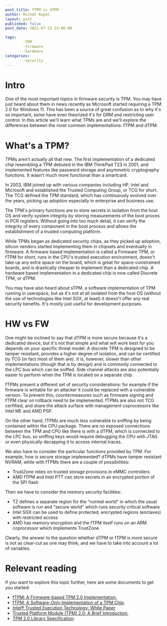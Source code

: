 ```yaml
---
post_title: fTPM vs dTPM
author: Michał Kopeć
layout: post
published: false
post_date: 2021-07-13 15:00:00

tags:
        -TPM
        -firmware
        -hardware
categories:
        -security
---
```


# Intro

One of the most important topics in firmware security is TPM. You may have just
heard about them in news recently as Microsoft started requiring a TPM 2.0 for
Windows 11. This has been a source of great confusion as to why it's so
important, some have even theorized it's for DRM and restricting user control.
In this article we'll learn what TPMs are and we'll explore the differences
between the most common implementations: fTPM and dTPM.

# What's a TPM?

TPMs aren't actually all that new. The first implementation of a dedicated chip
resembling a TPM debuted in the IBM ThinkPad T23 in 2001, and implemented
features like password storage and asymmetric cryptography functions. It wasn't
much more functional than a smartcard.

In 2003, IBM joined up with various companies including HP, Intel and Microsoft
and established the Trusted Computing Group, or TCG for short. The TCG defined
the TPM standard, which has continuously evolved over the years, picking up
adoption especially in enterprise and business use.

The TPM's primary functions are to store secrets in isolation from the host OS
and verify system integrity by storing measurements of the boot proces in PCR
registers. Without going into too much detail, it can verify the integrity of
every component in the boot process and allows the establishment of a trusted
computing platform.

While TPMs began as dedicated security chips, as they picked up adoption,
silicon vendors started implementing them in chipsets and eventually in firmware.
A firmware based implementation is called a Firmware TPM, or fTPM for short,
runs in the CPU's trusted execution environment, doesn't take up any extra space
on the board, which is great for space-constrained boards, and is drastically
cheaper to implement than a dedicated chip. A hardware based implementation in a
dedicated chip is now called Discrete TPM, or dTPM.

You may have also heard about sTPM, a software implementation of TPM running in
userspace, but as it's not at all isolated from the host OS (without the use of
technologies like Intel SGX, at least) it doesn't offer any real security
benefits. It's mostly just useful for development purposes.

# HW vs FW

One might be inclined to say that dTPM is more secure because it's a dedicated
device, but it's not that simple and what will work best for you depends on your
specific threat model. A discrete TPM is designed to be tamper resistant,
provides a higher degree of isolation, and can be certified by TCG (in fact
most of them are). It is, however, slower than other implementations
(though that is by design) and is commonly connected to the LPC bus which can be
sniffed. Side channel attacks are also potentially easier to perform when
the TPM is located on a separate chip.

fTPMs present a different set of security considerations: for
example if the firmware is writable for an attacker it could be replaced with a
vulnerable version. To prevent this, countermeasures such as firmware signing
and fTPM clear on rollback need to be implemented. fTPMs are also not TCG
cerfified, and share the attack surface with management coprocessors like Intel
ME and AMD PSP.

On the other hand, fTPMs are much less vulnerable to sniffing by being contained
within the CPU package. There are no exposed connections between the TPM and CPU
like there is with a dTPM, which is connected to the LPC bus, so sniffing keys
would require debugging the CPU with JTAG or even physically decapping it to
access internal traces.

We also have to consider the particular functions provided by TPM. For example,
how is secure storage implemented? dTPMs have tamper resistant NVRAM, while
with fTPMs there are a couple of possibilities:

- TrustZone relies on trusted storage provisions in eMMC controllers
- AMD fTPM and Intel PTT can store secrets in an encrypted portion of the SPI
flash

Then we have to consider the memory security facilities:

- TZ defines a separate region for the "normal world" in which the usual
software is run and "secure world" which runs security critical software
- Intel SGX can be used to define protected, encrypted regions (enclaves) with
restricted access
- AMD has memory encryption and the fTPM itself runs on an ARM coprocessor
which implements TrustZone

Clearly, the answer to the question whether dTPM or fTPM is more secure is not
as clear-cut as one may think, and we have to take into account a lot of
variables.

# Relevant reading

If you want to explore this topic further, here are some documents to get you
started:

- [fTPM: A Firmware-based TPM 2.0 Implementation](https://www.microsoft.com/en-us/research/wp-content/uploads/2016/02/msr-tr-2015-84.pdf),
- [fTPM: A Software-Only Implementation of a TPM Chip](https://www.usenix.org/system/files/conference/usenixsecurity16/sec16_paper_raj.pdf).
- [Intel® Trusted Execution Technology: White Paper](https://www.intel.com/content/www/us/en/architecture-and-technology/trusted-execution-technology/trusted-execution-technology-security-paper.html)
- [Trusted Platform Module (TPM) 2.0: A Brief Introduction](https://trustedcomputinggroup.org/wp-content/uploads/TPM-2.0-A-Brief-Introduction.pdf),
- [TPM 2.0 Library Specification](https://trustedcomputinggroup.org/tpm-library-specification/).
